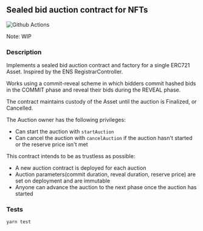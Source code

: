 ## Sealed bid auction contract for NFTs
![Github Actions](https://github.com/JonathanAmenechi/sealed-bid-auction/workflows/Tests/badge.svg)

Note: WIP

### Description

Implements a sealed bid auction contract and factory for a single ERC721 Asset. Inspired by the ENS RegistrarController.

Works using a commit-reveal scheme in which bidders commit hashed bids in the COMMIT phase and reveal their bids during the REVEAL phase.

The contract maintains custody of the Asset until the auction is Finalized, or Cancelled.
 

The Auction owner has the following privileges:
* Can start the auction with `startAuction`
* Can cancel the auction with `cancelAuction` if the auction hasn't started or the reserve price isn't met

This contract intends to be as trustless as possible:
* A new auction contract is deployed for each auction
* Auction parameters(commit duration, reveal duration, reserve price) are set on deployment and are immutable
* Anyone can advance the auction to the next phase once the auction has started


### Tests

`yarn test`

